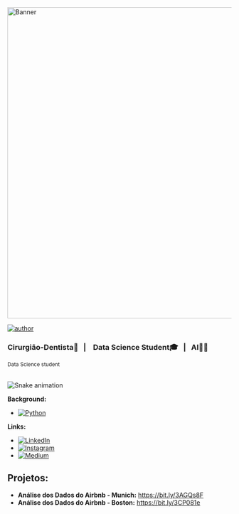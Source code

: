 <img src="https://raw.githubusercontent.com/alemelo11/readme/main/black_banner.png" alt="Banner" width="700"/>

[![author](https://img.shields.io/badge/author-alemelo11-red.svg)](https://www.linkedin.com/in/alemelo11)

### Cirurgião-Dentista🦷&nbsp;&nbsp;&nbsp;|&nbsp;&nbsp;&nbsp; Data Science Student🎓&nbsp;&nbsp;&nbsp;|&nbsp;&nbsp;&nbsp;AI👩‍🚀
<sub>Data Science student</sub>

<br> ![Snake animation](https://raw.githubusercontent.com/alemelo11/alemelo11/main/output/github-contribution-grid-snake.svg) </br>

**Background:** 
* [![Python](https://img.shields.io/badge/Python-3776AB?style=flat&logo=python&logoColor=white&width=120&height=40)](https://www.python.org/downloads/release/python-365/)

**Links:**
* [![LinkedIn](https://img.shields.io/badge/LinkedIn-0077B5?style=flat&logo=linkedin&logoColor=white&width=120&height=40)](https://www.linkedin.com/)
* [![Instagram](https://img.shields.io/badge/Instagram-E4405F?style=flat&logo=instagram&logoColor=white&width=120&height=40)](https://www.instagram.com/)
* [![Medium](https://img.shields.io/badge/Medium-12100E?style=flat&logo=medium&logoColor=white&width=120&height=40)](https://medium.com/)

## Projetos:

* **Análise dos Dados do Airbnb - Munich:** https://bit.ly/3AGQs8F
* **Análise dos Dados do Airbnb - Boston:** https://bit.ly/3CP081e
